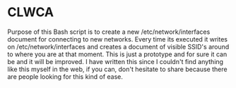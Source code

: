 # CLWCA
Purpose of this Bash script is to create a new /etc/network/interfaces document for connecting to new networks. Every time its executed it writes on /etc/network/interfaces and creates a document of visible SSID's around to where you are at that moment. This is just a prototype and for sure it can be and it will be improved.
I have written this since I couldn't find anything like this myself in the web, if you can, don't hesitate to share because there are people looking for this kind of ease.
